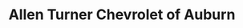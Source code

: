 ---
title: "Allen Turner Chevrolet of Auburn"
url: /auburn/allen-turner-chevrolet-of-auburn/
shop: car
---